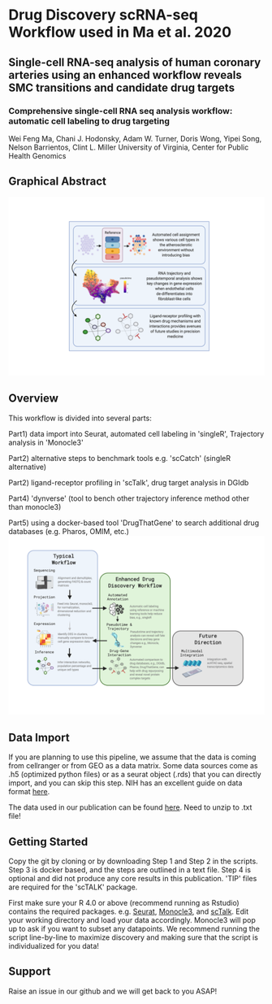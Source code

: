 # Drug Discovery scRNA-seq Workflow used in Ma et al. 2020
## Single-cell RNA-seq analysis of human coronary arteries using an enhanced workflow reveals SMC transitions and candidate drug targets

### Comprehensive single-cell RNA seq analysis workflow: automatic cell labeling to drug targeting 
Wei Feng Ma, Chani J. Hodonsky, Adam W. Turner, Doris Wong, Yipei Song, Nelson Barrientos, Clint L. Miller
University of Virginia, Center for Public Health Genomics

## Graphical Abstract
![](images/graphicalabstract.png)

## Overview
This workflow is divided into several parts:

Part1) data import into Seurat, automated cell labeling in 'singleR', Trajectory analysis in 'Monocle3'

Part2) alternative steps to benchmark tools e.g. 'scCatch' (singleR alternative)

Part2) ligand-receptor profiling in 'scTalk', drug target analysis in DGIdb

Part4) 'dynverse' (tool to bench other trajectory inference method other than monocle3)

Part5) using a docker-based tool 'DrugThatGene' to search additional drug databases (e.g. Pharos, OMIM, etc.)
![](images/scRNA_workflow.png)

## Data Import
If you are planning to use this pipeline, we assume that the data is coming from cellranger or from GEO as a data matrix. Some data sources come as .h5 (optimized python files) or as a seurat object (.rds) that you can directly import, and you can skip this step. NIH has an excellent guide on data format [here](https://med.virginia.edu/faculty/faculty-listing/wap3g/).

The data used in our publication can be found [here](https://www.ncbi.nlm.nih.gov/geo/download/?acc=GSE131780&format=file). Need to unzip to .txt file!

## Getting Started
Copy the git by cloning or by downloading Step 1 and Step 2 in the scripts. Step 3 is docker based, and the steps are outlined in a text file. Step 4 is optional and did not produce any core results in this publication. 'TIP' files are required for the 'scTALK' package. 

First make sure your R 4.0 or above (recommend running as Rstudio) contains the required packages. e.g. [Seurat](https://satijalab.org/seurat/install.html), [Monocle3](https://cole-trapnell-lab.github.io/monocle3/docs/introduction/), and [scTalk](https://github.com/VCCRI/scTalk). Edit your working directory and load your data accordingly. Monocle3 will pop up to ask if you want to subset any datapoints. We recommend running the script line-by-line to maximize discovery and making sure that the script is individualized for you data!

## Support
Raise an issue in our github and we will get back to you ASAP!
